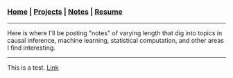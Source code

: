 ### [Home](README.md) | [Projects](Projects.md) | [Notes](Notes.md) | [Resume](docs/Adam_R_Rohde_Resume.pdf)


---

Here is where I'll be posting "notes" of varying length that dig into topics in causal inference, machine learning, statistical computation, and other areas I find interesting.

---

This is a test. [Link](Notes/Test_Note.md) 
